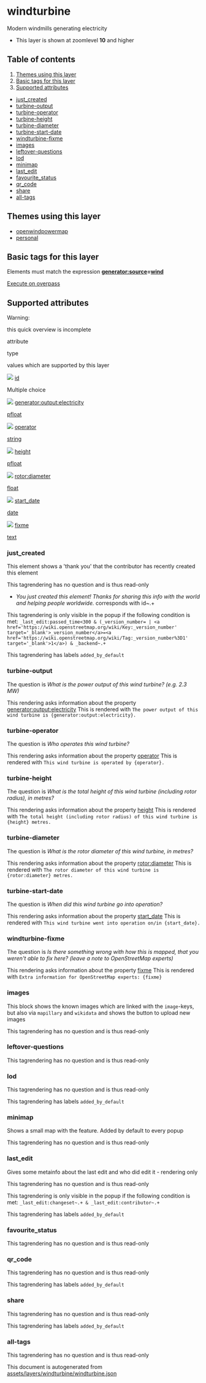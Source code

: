 [//]: # (WARNING: this file is automatically generated. Please find the sources at the bottom and edit those sources)

windturbine
===========

Modern windmills generating electricity

*   This layer is shown at zoomlevel **10** and higher

Table of contents
-----------------

1.  [Themes using this layer](#-themes-using-this-layer-)
2.  [Basic tags for this layer](#-basic-tags-for-this-layer-)
3.  [Supported attributes](#-supported-attributes-)

*   [just\_created](#just_created)
*   [turbine-output](#turbine-output)
*   [turbine-operator](#turbine-operator)
*   [turbine-height](#turbine-height)
*   [turbine-diameter](#turbine-diameter)
*   [turbine-start-date](#turbine-start-date)
*   [windturbine-fixme](#windturbine-fixme)
*   [images](#images)
*   [leftover-questions](#leftover-questions)
*   [lod](#lod)
*   [minimap](#minimap)
*   [last\_edit](#last_edit)
*   [favourite\_status](#favourite_status)
*   [qr\_code](#qr_code)
*   [share](#share)
*   [all-tags](#all-tags)

Themes using this layer
-----------------------

*   [openwindpowermap](https://mapcomplete.org/openwindpowermap)
*   [personal](https://mapcomplete.org/personal)

Basic tags for this layer
-------------------------

Elements must match the expression **[generator:source](https://wiki.openstreetmap.org/wiki/Key:generator:source)\=[wind](https://wiki.openstreetmap.org/wiki/Tag:generator:source%3Dwind)**

[Execute on overpass](http://overpass-turbo.eu/?Q=%5Bout%3Ajson%5D%5Btimeout%3A90%5D%3B%28%20%20%20%20nwr%5B%22generator%3Asource%22%3D%22wind%22%5D%28%7B%7Bbbox%7D%7D%29%3B%0A%29%3Bout%20body%3B%3E%3Bout%20skel%20qt%3B)

Supported attributes
--------------------

Warning:

this quick overview is incomplete

attribute

type

values which are supported by this layer

[![](https://mapcomplete.org/assets/svg/statistics.svg)](https://taginfo.openstreetmap.org/keys/id#values) [id](https://wiki.openstreetmap.org/wiki/Key:id)

Multiple choice

[![](https://mapcomplete.org/assets/svg/statistics.svg)](https://taginfo.openstreetmap.org/keys/generator:output:electricity#values) [generator:output:electricity](https://wiki.openstreetmap.org/wiki/Key:generator:output:electricity)

[pfloat](../SpecialInputElements.md#pfloat)

[![](https://mapcomplete.org/assets/svg/statistics.svg)](https://taginfo.openstreetmap.org/keys/operator#values) [operator](https://wiki.openstreetmap.org/wiki/Key:operator)

[string](../SpecialInputElements.md#string)

[![](https://mapcomplete.org/assets/svg/statistics.svg)](https://taginfo.openstreetmap.org/keys/height#values) [height](https://wiki.openstreetmap.org/wiki/Key:height)

[pfloat](../SpecialInputElements.md#pfloat)

[![](https://mapcomplete.org/assets/svg/statistics.svg)](https://taginfo.openstreetmap.org/keys/rotor:diameter#values) [rotor:diameter](https://wiki.openstreetmap.org/wiki/Key:rotor:diameter)

[float](../SpecialInputElements.md#float)

[![](https://mapcomplete.org/assets/svg/statistics.svg)](https://taginfo.openstreetmap.org/keys/start_date#values) [start\_date](https://wiki.openstreetmap.org/wiki/Key:start_date)

[date](../SpecialInputElements.md#date)

[![](https://mapcomplete.org/assets/svg/statistics.svg)](https://taginfo.openstreetmap.org/keys/fixme#values) [fixme](https://wiki.openstreetmap.org/wiki/Key:fixme)

[text](../SpecialInputElements.md#text)

### just\_created

This element shows a 'thank you' that the contributor has recently created this element

This tagrendering has no question and is thus read-only

*   _You just created this element! Thanks for sharing this info with the world and helping people worldwide._ corresponds with id~.+

This tagrendering is only visible in the popup if the following condition is met: `_last_edit:passed_time<300 & (_version_number= | <a href='https://wiki.openstreetmap.org/wiki/Key:_version_number' target='_blank'>_version_number</a>=<a href='https://wiki.openstreetmap.org/wiki/Tag:_version_number%3D1' target='_blank'>1</a>) & _backend~.+`

This tagrendering has labels `added_by_default`

### turbine-output

The question is _What is the power output of this wind turbine? (e.g. 2.3 MW)_

This rendering asks information about the property [generator:output:electricity](https://wiki.openstreetmap.org/wiki/Key:generator:output:electricity) This is rendered with `The power output of this wind turbine is {generator:output:electricity}.`

### turbine-operator

The question is _Who operates this wind turbine?_

This rendering asks information about the property [operator](https://wiki.openstreetmap.org/wiki/Key:operator) This is rendered with `This wind turbine is operated by {operator}.`

### turbine-height

The question is _What is the total height of this wind turbine (including rotor radius), in metres?_

This rendering asks information about the property [height](https://wiki.openstreetmap.org/wiki/Key:height) This is rendered with `The total height (including rotor radius) of this wind turbine is {height} metres.`

### turbine-diameter

The question is _What is the rotor diameter of this wind turbine, in metres?_

This rendering asks information about the property [rotor:diameter](https://wiki.openstreetmap.org/wiki/Key:rotor:diameter) This is rendered with `The rotor diameter of this wind turbine is {rotor:diameter} metres.`

### turbine-start-date

The question is _When did this wind turbine go into operation?_

This rendering asks information about the property [start\_date](https://wiki.openstreetmap.org/wiki/Key:start_date) This is rendered with `This wind turbine went into operation on/in {start_date}.`

### windturbine-fixme

The question is _Is there something wrong with how this is mapped, that you weren't able to fix here? (leave a note to OpenStreetMap experts)_

This rendering asks information about the property [fixme](https://wiki.openstreetmap.org/wiki/Key:fixme) This is rendered with `Extra information for OpenStreetMap experts: {fixme}`

### images

This block shows the known images which are linked with the `image`\-keys, but also via `mapillary` and `wikidata` and shows the button to upload new images

This tagrendering has no question and is thus read-only

### leftover-questions

This tagrendering has no question and is thus read-only

### lod

This tagrendering has no question and is thus read-only

This tagrendering has labels `added_by_default`

### minimap

Shows a small map with the feature. Added by default to every popup

This tagrendering has no question and is thus read-only

### last\_edit

Gives some metainfo about the last edit and who did edit it - rendering only

This tagrendering has no question and is thus read-only

This tagrendering is only visible in the popup if the following condition is met: `_last_edit:changeset~.+ & _last_edit:contributor~.+`

This tagrendering has labels `added_by_default`

### favourite\_status

This tagrendering has no question and is thus read-only

### qr\_code

This tagrendering has no question and is thus read-only

This tagrendering has labels `added_by_default`

### share

This tagrendering has no question and is thus read-only

This tagrendering has labels `added_by_default`

### all-tags

This tagrendering has no question and is thus read-only

This document is autogenerated from [assets/layers/windturbine/windturbine.json](https://github.com/pietervdvn/MapComplete/blob/develop/assets/layers/windturbine/windturbine.json)
